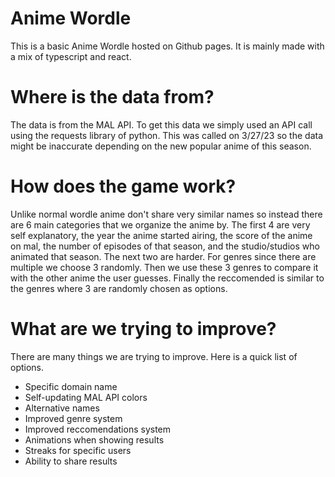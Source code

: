 # Anime Wordle

This is a basic Anime Wordle hosted on Github pages. It is mainly made with a mix of typescript and react. 

# Where is the data from?

The data is from the MAL API. To get this data we simply used an API call using the requests library of python. This was called on 3/27/23 so the data might be inaccurate depending on the new popular anime of this season. 

# How does the game work?

Unlike normal wordle anime don't share very similar names so instead there are 6 main categories that we organize the anime by. The first 4 are very self explanatory, the year the anime started airing, the score of the anime on mal, the number of episodes of that season, and the studio/studios who animated that season. The next two are harder. For genres since there are multiple we choose 3 randomly. Then we use these 3 genres to compare it with the other anime the user guesses. Finally the reccomended is similar to the genres where 3 are randomly chosen as options. 

# What are we trying to improve?

There are many things we are trying to improve. Here is a quick list of options. 

* Specific domain name
* Self-updating MAL API colors
* Alternative names
* Improved genre system
* Improved reccomendations system
* Animations when showing results
* Streaks for specific users
* Ability to share results
